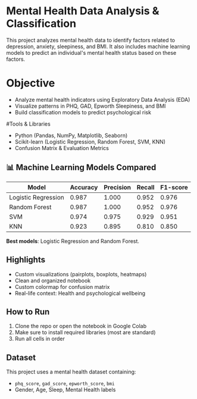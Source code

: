 # Mental Health Data Analysis & Classification

This project analyzes mental health data to identify factors related to depression, anxiety, sleepiness, and BMI. It also includes machine learning models to predict an individual's mental health status based on these factors.

# Objective

- Analyze mental health indicators using Exploratory Data Analysis (EDA)
- Visualize patterns in PHQ, GAD, Epworth Sleepiness, and BMI
- Build classification models to predict psychological risk

#Tools & Libraries

- Python (Pandas, NumPy, Matplotlib, Seaborn)
- Scikit-learn (Logistic Regression, Random Forest, SVM, KNN)
- Confusion Matrix & Evaluation Metrics

## 📊 Machine Learning Models Compared

| Model               | Accuracy | Precision | Recall | F1-score |
|--------------------|----------|-----------|--------|----------|
| Logistic Regression| 0.987    | 1.000     | 0.952  | 0.976    |
| Random Forest      | 0.987    | 1.000     | 0.952  | 0.976    |
| SVM                | 0.974    | 0.975     | 0.929  | 0.951    |
| KNN                | 0.923    | 0.895     | 0.810  | 0.850    |

**Best models**: Logistic Regression and Random Forest.

## Highlights

- Custom visualizations (pairplots, boxplots, heatmaps)
- Clean and organized notebook
- Custom colormap for confusion matrix
- Real-life context: Health and psychological wellbeing

## How to Run

1. Clone the repo or open the notebook in Google Colab  
2. Make sure to install required libraries (most are standard)
3. Run all cells in order

##  Dataset

This project uses a mental health dataset containing:

- `phq_score`, `gad_score`, `epworth_score`, `bmi`
- Gender, Age, Sleep, Mental Health labels

